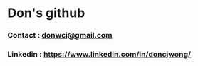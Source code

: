 # Don's github

### Contact   : donwcj@gmail.com
### Linkedin  : https://www.linkedin.com/in/doncjwong/
